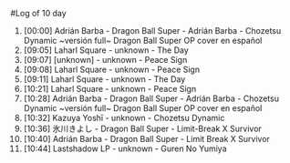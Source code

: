 #Log of 10 day

1. [00:00] Adrián Barba - Dragon Ball Super - Adrián Barba - Chozetsu Dynamic ~versión full~ Dragon Ball Super OP cover en español
1. [09:05] Laharl Square - unknown - The Day
1. [09:07] [unknown] - unknown - Peace Sign
1. [09:08] Laharl Square - unknown - Peace Sign
1. [09:11] Laharl Square - unknown - The Day
1. [10:21] Laharl Square - unknown - Peace Sign
1. [10:28] Adrián Barba - Dragon Ball Super - Adrián Barba - Chozetsu Dynamic ~versión full~ Dragon Ball Super OP cover en español
1. [10:32] Kazuya Yoshī - unknown - Chozetsu Dynamic
1. [10:36] 氷川きよし - Dragon Ball Super - Limit-Break X Survivor
1. [10:40] Adrián Barba - Dragon Ball Super - Limit Break X Survivor
1. [10:44] Lastshadow LP - unknown - Guren No Yumiya
